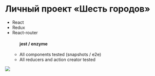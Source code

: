 # Личный проект «Шесть городов»

<ul>
  <li>React</li>
  <li>Redux</li>
  <li>React-router</li>
  <ul>
    <h4>jest / enzyme</h4>
    <li> All components tested (snapshots / e2e) </li>
    <li> All reducers and action creator tested </li>
  </ul>
    
 </ul>

 <img src="https://sun9-45.userapi.com/c200628/v200628940/9f4d/kW_DXdymmHo.jpg">


